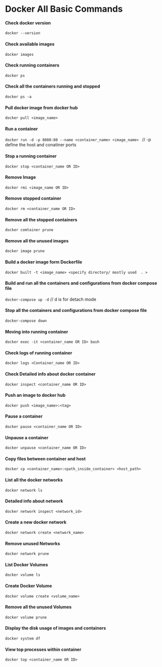 # Docker All Basic Commands
#### Check docker version
`docker --version`
#### Check  available images
`docker images`
#### Check running containers
`docker ps`
#### Check all the containers running and stopped
`docker ps -a`
#### Pull docker image from docker hub
`docker pull <image_name>`
#### Run a container 
`docker run -d -p 8080:80 --name <container_name> <image_name> ` // -p define the host and conatiner ports 
#### Stop a running container
`docker stop <container_name OR ID>`
#### Remove Image
`docker rmi <image_name OR ID>`
#### Remove stopped container
`docker rm <container_name OR ID>`
#### Remove all the stopped containers
`docker comtainer prune`
#### Remove all the unused images
`docker image prune`
#### Build a docker image form Dockerfile
`docker built -t <image_name> <specify directory/ mostly used  . >`
#### Build and run all the containers and configurations from docker compose file
`docker-compose up -d`
// d is for detach mode
#### Stop all the containers and configurations from docker compose file
`docker-compose down`
#### Moving into running container
`docker exec -it <container_name OR ID> bash`
#### Check logs of running container
`docker logs <Container_name OR ID>`
#### Check Detailed info about docker container
`docker inspect <container_name OR ID>`
#### Push an image to docker hub 
`docker push <image_name>:<tag>`
#### Pause a container
`docker pause <container_name OR ID>`
#### Unpause a container
`docker unpause <container_name OR ID>`
#### Copy files between container and host
`docker cp <container_name>:<path_inside_container> <host_path>`
#### List all the docker networks
`docker network ls`
#### Detailed info about network
`docker network inspect <network_id>`
#### Create a new docker network
`docker network create <network_name>`
#### Remove unused Networks
`docker network prune`
#### List Docker Volumes
`docker volume ls`
#### Create Docker Volume
`docker volume create <volume_name>`
#### Remove all the unused Volumes
`docker volume prune`
#### Display the disk usage of images and containers
`docker system df`
#### View top processes within container
`docker top <container_name OR ID>`

